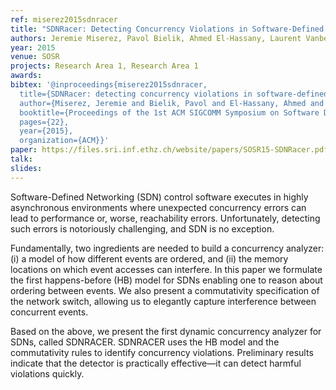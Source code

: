 ```yaml
---
ref: miserez2015sdnracer
title: "SDNRacer: Detecting Concurrency Violations in Software-Defined Networks"
authors: Jeremie Miserez, Pavol Bielik, Ahmed El-Hassany, Laurent Vanbever, Martin Vechev      
year: 2015
venue: SOSR
projects: Research Area 1, Research Area 1
awards:
bibtex: '@inproceedings{miserez2015sdnracer,
  title={SDNRacer: detecting concurrency violations in software-defined networks},
  author={Miserez, Jeremie and Bielik, Pavol and El-Hassany, Ahmed and Vanbever, Laurent and Vechev, Martin},
  booktitle={Proceedings of the 1st ACM SIGCOMM Symposium on Software Defined Networking Research},
  pages={22},
  year={2015},
  organization={ACM}}'
paper: https://files.sri.inf.ethz.ch/website/papers/SOSR15-SDNRacer.pdf
talk: 
slides: 
---
```


Software-Defined Networking (SDN) control software executes in highly asynchronous environments where unexpected concurrency errors can lead to performance or, worse, reachability errors. Unfortunately, detecting such errors is notoriously challenging, and SDN is no exception.

Fundamentally, two ingredients are needed to build a concurrency analyzer: (i) a model of how different events are ordered, and (ii) the memory locations on which event accesses can interfere. In this paper we formulate the first happens-before (HB) model for SDNs enabling one to reason about ordering between events. We also present a commutativity specification of the network switch, allowing us to elegantly capture interference between concurrent events.

Based on the above, we present the first dynamic concurrency analyzer for SDNs, called SDNRACER. SDNRACER uses the HB model and the commutativity rules to identify concurrency violations. Preliminary results indicate that the detector is practically effective—it can detect harmful violations quickly.
